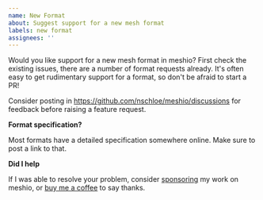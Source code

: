 ```yaml
---
name: New Format
about: Suggest support for a new mesh format
labels: new format
assignees: ''
---
```


Would you like support for a new mesh format in meshio? First check the existing issues, there are a number of format requests already. It's often easy to get rudimentary support for a format, so don't be afraid to start a PR!

Consider posting in https://github.com/nschloe/meshio/discussions for feedback before raising a feature request.

**Format specification?**

Most formats have a detailed specification somewhere online. Make sure to post a link to that.

**Did I help**

If I was able to resolve your problem, consider [sponsoring](https://github.com/sponsors/nschloe) my work on meshio, or [buy me a coffee](https://ko-fi.com/nschloe) to say thanks.
